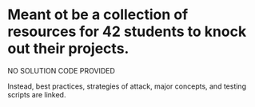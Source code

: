 # Meant ot be a collection of resources for 42 students to knock out their projects.

NO SOLUTION CODE PROVIDED

Instead, best practices, strategies of attack, major concepts, and testing scripts are linked.

